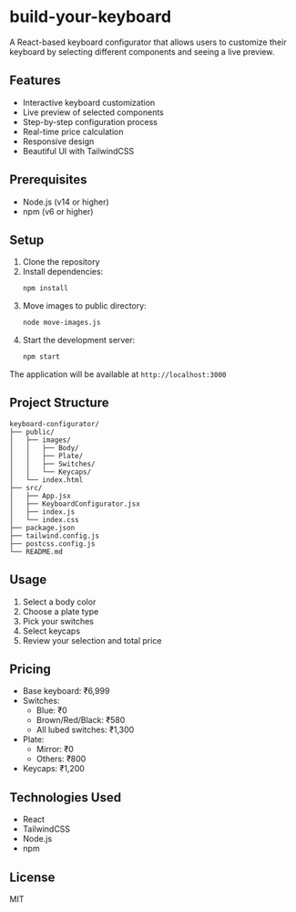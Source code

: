 # build-your-keyboard

A React-based keyboard configurator that allows users to customize their keyboard by selecting different components and seeing a live preview.

## Features

- Interactive keyboard customization
- Live preview of selected components
- Step-by-step configuration process
- Real-time price calculation
- Responsive design
- Beautiful UI with TailwindCSS

## Prerequisites

- Node.js (v14 or higher)
- npm (v6 or higher)

## Setup

1. Clone the repository
2. Install dependencies:
   ```bash
   npm install
   ```
3. Move images to public directory:
   ```bash
   node move-images.js
   ```
4. Start the development server:
   ```bash
   npm start
   ```

The application will be available at `http://localhost:3000`

## Project Structure

```
keyboard-configurator/
├── public/
│   ├── images/
│   │   ├── Body/
│   │   ├── Plate/
│   │   ├── Switches/
│   │   └── Keycaps/
│   └── index.html
├── src/
│   ├── App.jsx
│   ├── KeyboardConfigurator.jsx
│   ├── index.js
│   └── index.css
├── package.json
├── tailwind.config.js
├── postcss.config.js
└── README.md
```

## Usage

1. Select a body color
2. Choose a plate type
3. Pick your switches
4. Select keycaps
5. Review your selection and total price

## Pricing

- Base keyboard: ₹6,999
- Switches:
  - Blue: ₹0
  - Brown/Red/Black: ₹580
  - All lubed switches: ₹1,300
- Plate:
  - Mirror: ₹0
  - Others: ₹800
- Keycaps: ₹1,200

## Technologies Used

- React
- TailwindCSS
- Node.js
- npm

## License

MIT 